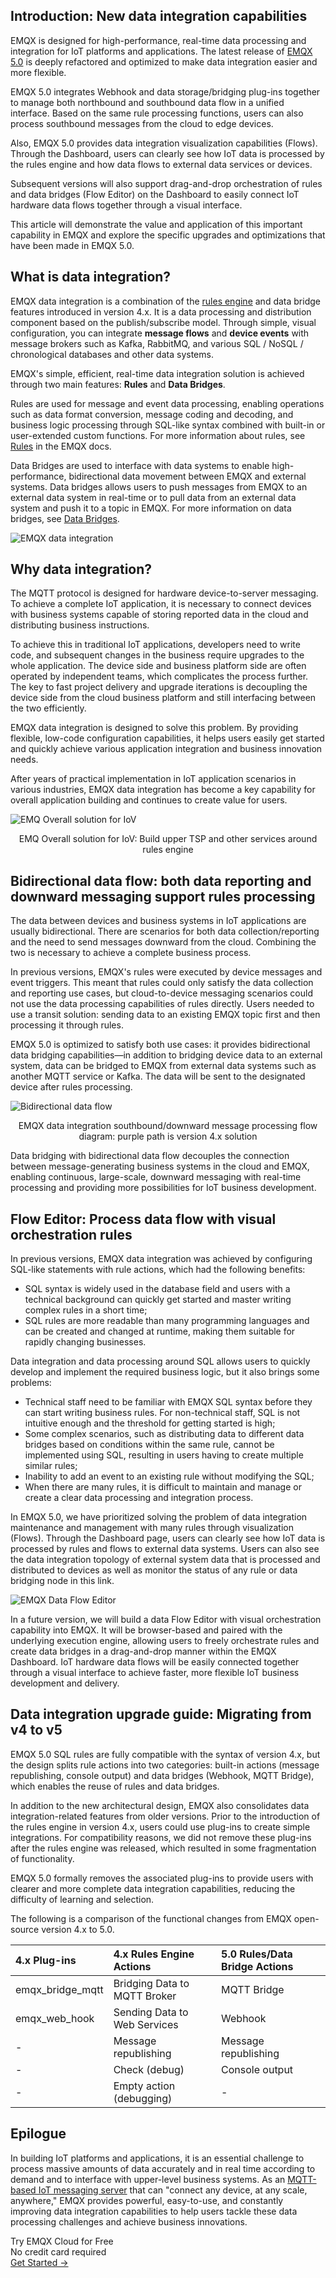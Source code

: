 ## Introduction: New data integration capabilities

EMQX is designed for high-performance, real-time data processing and integration for IoT platforms and applications. The latest release of [EMQX 5.0](https://www.emqx.com/en/blog/emqx-v-5-0-released) is deeply refactored and optimized to make data integration easier and more flexible.

EMQX 5.0 integrates Webhook and data storage/bridging plug-ins together to manage both northbound and southbound data flow in a unified interface. Based on the same rule processing functions, users can also process southbound messages from the cloud to edge devices.

Also, EMQX 5.0 provides data integration visualization capabilities (Flows). Through the Dashboard, users can clearly see how IoT data is processed by the rules engine and how data flows to external data services or devices.

Subsequent versions will also support drag-and-drop orchestration of rules and data bridges (Flow Editor) on the Dashboard to easily connect IoT hardware data flows together through a visual interface.

This article will demonstrate the value and application of this important capability in EMQX and explore the specific upgrades and optimizations that have been made in EMQX 5.0.

## What is data integration?

EMQX data integration is a combination of the [rules engine](https://www.emqx.com/en/solutions/mqtt-data-processing) and data bridge features introduced in version 4.x. It is a data processing and distribution component based on the publish/subscribe model. Through simple, visual configuration, you can integrate **message flows** and **device events** with message brokers such as Kafka, RabbitMQ, and various SQL / NoSQL / chronological databases and other data systems.

EMQX's simple, efficient, real-time data integration solution is achieved through two main features: **Rules** and **Data Bridges**.

Rules are used for message and event data processing, enabling operations such as data format conversion, message coding and decoding, and business logic processing through SQL-like syntax combined with built-in or user-extended custom functions. For more information about rules, see [Rules](https://docs.emqx.com/en/emqx/v5.0/data-integration/rules.html) in the EMQX docs.

Data Bridges are used to interface with data systems to enable high-performance, bidirectional data movement between EMQX and external systems. Data bridges allows users to push messages from EMQX to an external data system in real-time or to pull data from an external data system and push it to a topic in EMQX. For more information on data bridges, see [Data Bridges](https://docs.emqx.com/en/emqx/v5.0/data-integration/data-bridges.html).

![EMQX data integration](https://assets.emqx.com/images/8ea87178108fd15755534ac746118d3f.png)

## Why data integration?

The MQTT protocol is designed for hardware device-to-server messaging. To achieve a complete IoT application, it is necessary to connect devices with business systems capable of storing reported data in the cloud and distributing business instructions.

To achieve this in traditional IoT applications, developers need to write code, and subsequent changes in the business require upgrades to the whole application. The device side and business platform side are often operated by independent teams, which complicates the process further. The key to fast project delivery and upgrade iterations is decoupling the device side from the cloud business platform and still interfacing between the two efficiently.

EMQX data integration is designed to solve this problem. By providing flexible, low-code configuration capabilities, it helps users easily get started and quickly achieve various application integration and business innovation needs.

After years of practical implementation in IoT application scenarios in various industries, EMQX data integration has become a key capability for overall application building and continues to create value for users.

![EMQ Overall solution for IoV](https://assets.emqx.com/images/b92fa001c3c610d29128e675baa509cd.png)

<center>EMQ Overall solution for IoV: Build upper TSP and other services around rules engine</center>

## **Bidirectional data flow: both data reporting and downward messaging support rules processing**

The data between devices and business systems in IoT applications are usually bidirectional. There are scenarios for both data collection/reporting and the need to send messages downward from the cloud. Combining the two is necessary to achieve a complete business process.

In previous versions, EMQX's rules were executed by device messages and event triggers. This meant that rules could only satisfy the data collection and reporting use cases, but cloud-to-device messaging scenarios could not use the data processing capabilities of rules directly. Users needed to use a transit solution: sending data to an existing EMQX topic first and then processing it through rules.

EMQX 5.0 is optimized to satisfy both use cases: it provides bidirectional data bridging capabilities—in addition to bridging device data to an external system, data can be bridged to EMQX from external data systems such as another MQTT service or Kafka. The data will be sent to the designated device after rules processing.

![Bidirectional data flow](https://assets.emqx.com/images/3640b94059479d7d15a36e6b1d766c45.png)

<center>EMQX data integration southbound/downward message processing flow diagram: purple path is version 4.x solution</center>

Data bridging with bidirectional data flow decouples the connection between message-generating business systems in the cloud and EMQX, enabling continuous, large-scale, downward messaging with real-time processing and providing more possibilities for IoT business development.

## Flow Editor: Process data flow with visual orchestration rules

In previous versions, EMQX data integration was achieved by configuring SQL-like statements with rule actions, which had the following benefits:

- SQL syntax is widely used in the database field and users with a technical background can quickly get started and master writing complex rules in a short time;
- SQL rules are more readable than many programming languages and can be created and changed at runtime, making them suitable for rapidly changing businesses.

Data integration and data processing around SQL allows users to quickly develop and implement the required business logic, but it also brings some problems:

- Technical staff need to be familiar with EMQX SQL syntax before they can start writing business rules. For non-technical staff, SQL is not intuitive enough and the threshold for getting started is high;
- Some complex scenarios, such as distributing data to different data bridges based on conditions within the same rule, cannot be implemented using SQL, resulting in users having to create multiple similar rules;
- Inability to add an event to an existing rule without modifying the SQL;
- When there are many rules, it is difficult to maintain and manage or create a clear data processing and integration process.

In EMQX 5.0, we have prioritized solving the problem of data integration maintenance and management with many rules through visualization (Flows). Through the Dashboard page, users can clearly see how IoT data is processed by rules and flows to external data systems. Users can also see the data integration topology of external system data that is processed and distributed to devices as well as monitor the status of any rule or data bridging node in this link.

![EMQX Data Flow Editor](https://assets.emqx.com/images/08ef9906452ab24cfbf3ced2d7e15091.png)

In a future version, we will build a data Flow Editor with visual orchestration capability into EMQX. It will be browser-based and paired with the underlying execution engine, allowing users to freely orchestrate rules and create data bridges in a drag-and-drop manner within the EMQX Dashboard. IoT hardware data flows will be easily connected together through a visual interface to achieve faster, more flexible IoT business development and delivery.

## Data integration upgrade guide: Migrating from v4 to v5

EMQX 5.0 SQL rules are fully compatible with the syntax of version 4.x, but the design splits rule actions into two categories: built-in actions (message republishing, console output) and data bridges (Webhook, MQTT Bridge), which enables the reuse of rules and data bridges.

In addition to the new architectural design, EMQX also consolidates data integration-related features from older versions. Prior to the introduction of the rules engine in version 4.x, users could use plug-ins to create simple integrations. For compatibility reasons, we did not remove these plug-ins after the rules engine was released, which resulted in some fragmentation of functionality.

EMQX 5.0 formally removes the associated plug-ins to provide users with clearer and more complete data integration capabilities, reducing the difficulty of learning and selection.

The following is a comparison of the functional changes from EMQX open-source version 4.x to 5.0.

| **4.x Plug-ins** | **4.x Rules Engine Actions** | **5.0 Rules/Data Bridge Actions** |
| :--------------- | :--------------------------- | :-------------------------------- |
| emqx_bridge_mqtt | Bridging Data to MQTT Broker | MQTT Bridge                       |
| emqx_web_hook    | Sending Data to Web Services | Webhook                           |
| -                | Message republishing         | Message republishing              |
| -                | Check (debug)                | Console output                    |
| -                | Empty action (debugging)     | -                                 |

## Epilogue

In building IoT platforms and applications, it is an essential challenge to process massive amounts of data accurately and in real time according to demand and to interface with upper-level business systems. As an [MQTT-based IoT messaging server](https://www.emqx.com/en/products/emqx) that can "connect any device, at any scale, anywhere," EMQX provides powerful, easy-to-use, and constantly improving data integration capabilities to help users tackle these data processing challenges and achieve business innovations.


<section class="promotion">
    <div>
        Try EMQX Cloud for Free
        <div class="is-size-14 is-text-normal has-text-weight-normal">No credit card required</div>
    </div>
    <a href="https://accounts.emqx.com/signup?continue=https://cloud-intl.emqx.com/console/deployments/0?oper=new" class="button is-gradient px-5">Get Started →</a>
</section>
